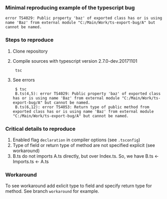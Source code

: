### Minimal reproducing example of the typescript bug

    error TS4029: Public property 'baz' of exported class has or is using name 'Baz' from external module "C:/Main/Work/ts-export-bug/A" but cannot be named.

### Steps to reproduce

1. Clone repository
2. Compile sources with typescript version 2.7.0-dev.20171101

        tsc
    
3. See errors

        $ tsc
        B.ts(4,5): error TS4029: Public property 'baz' of exported class has or is using name 'Baz' from external module "C:/Main/Work/ts-export-bug/A" but cannot be named.
        B.ts(6,12): error TS4053: Return type of public method from exported class has or is using name 'Baz' from external module "C:/Main/Work/ts-export-bug/A" but cannot be named.

### Critical details to reproduce

1. Enabled flag `declaration` in compiler options (see `.tsconfig`)
2. Type of field or return type of method are not specified explicit (see workaround)
3. B.ts do not imports A.ts directly, but over Index.ts. So, we have B.ts <- Imports.ts <- A.ts

### Workaround

To see workaround add exlicit type to field and specify return type for method. See branch `workaround` for example.
